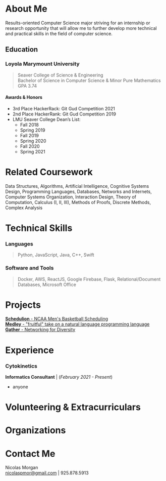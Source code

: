 # About Me

Results-oriented Computer Science major striving for an internship or research opportunity that will allow me to further develop more technical and practical skills in the field of computer science.

## Education

### **Loyola Marymount University**

> Seaver College of Science & Engineering  
> Bachelor of Science in Computer Science & Minor Pure Mathematics  
> GPA 3.74

#### **Awards & Honors**

- 3rd Place HackerRack: Git Gud Competition 2021
- 2nd Place HackerRank: Git Gud Competition 2019
- LMU Seaver College Dean’s List:
  - Fall 2018
  - Spring 2019
  - Fall 2019
  - Spring 2020
  - Fall 2020
  - Spring 2021

# Related Coursework

Data Structures, Algorithms, Artificial Intelligence, Cognitive Systems Design, Programming Languages, Databases, Networks and Internets, Computer Systems Organization, Interaction Design, Theory of Computation, Calculus (I, II, III), Methods of Proofs, Discrete Methods, Complex Analysis

# Technical Skills

### **Languages**

> Python, JavaScript, Java, C++, Swift

### **Software and Tools**

> Docker, AWS, ReactJS, Google Firebase, Flask, Relational/Document Databases, Microsoft Office

# Projects

[**Schedulion** - NCAA Men's Basketball Scheduling](https://github.com/nmorgan8/schedulion)  
[**Medley** - "fruitful" take on a natural language programming language](https://github.com/nmorgan8/Medley/tree/main)  
[**Gather** - Networking for Diversity](https://gatherweb.vercel.app/)

# Experience

### Cytokinetics

**Informatics Consultant** | (_February 2021 - Present_)

- anyone

# Volunteering & Extracurriculars

# Organizations

# Contact Me

Nicolas Morgan  
<nicolaspmor@gmail.com> | 925.878.5913

